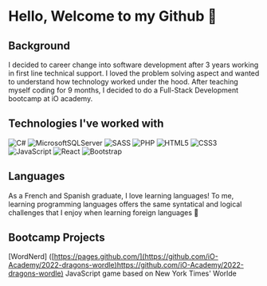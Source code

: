 
# Hello, Welcome to my Github :wave: 

## Background

I decided to career change into software development after 3 years working in first line technical support. I loved the problem solving aspect and wanted
to understand how technology worked under the hood. After teaching myself coding for 9 months, I decided to do a Full-Stack Development bootcamp at iO academy. 

## Technologies I've worked with

![C#](https://img.shields.io/badge/c%23-%23239120.svg?style=for-the-badge&logo=c-sharp&logoColor=white)
![MicrosoftSQLServer](https://img.shields.io/badge/Microsoft%20SQL%20Server-CC2927?style=for-the-badge&logo=microsoft%20sql%20server&logoColor=white)
![SASS](https://img.shields.io/badge/SASS-hotpink.svg?style=for-the-badge&logo=SASS&logoColor=white)
![PHP](https://img.shields.io/badge/php-%23777BB4.svg?style=for-the-badge&logo=php&logoColor=white)
![HTML5](https://img.shields.io/badge/html5-%23E34F26.svg?style=for-the-badge&logo=html5&logoColor=white)
![CSS3](https://img.shields.io/badge/css3-%231572B6.svg?style=for-the-badge&logo=css3&logoColor=white)
![JavaScript](https://img.shields.io/badge/javascript-%23323330.svg?style=for-the-badge&logo=javascript&logoColor=%23F7DF1E)
![React](https://img.shields.io/badge/react-%2320232a.svg?style=for-the-badge&logo=react&logoColor=%2361DAFB)
![Bootstrap](https://img.shields.io/badge/bootstrap-%238511FA.svg?style=for-the-badge&logo=bootstrap&logoColor=white)

## Languages

As a French and Spanish graduate, I love learning languages! To me, learning programming languages offers the same syntatical and logical challenges that I enjoy when learning foreign languages 	:japanese_castle: 

## Bootcamp Projects
[WordNerd] ([https://pages.github.com/](https://github.com/iO-Academy/2022-dragons-wordle)https://github.com/iO-Academy/2022-dragons-wordle) 
JavaScript game based on New York Times' Worlde









